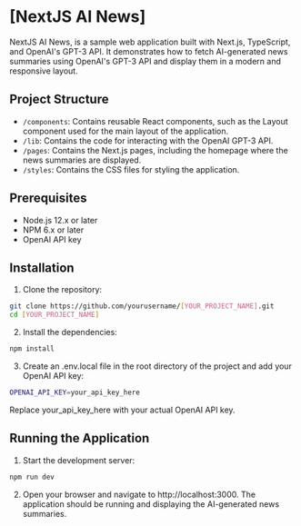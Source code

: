 # [NextJS AI News]

NextJS AI News, is a sample web application built with Next.js, TypeScript, and OpenAI's GPT-3 API. It demonstrates how to fetch AI-generated news summaries using OpenAI's GPT-3 API and display them in a modern and responsive layout.

## Project Structure

- `/components`: Contains reusable React components, such as the Layout component used for the main layout of the application.
- `/lib`: Contains the code for interacting with the OpenAI GPT-3 API.
- `/pages`: Contains the Next.js pages, including the homepage where the news summaries are displayed.
- `/styles`: Contains the CSS files for styling the application.

## Prerequisites

- Node.js 12.x or later
- NPM 6.x or later
- OpenAI API key

## Installation

1. Clone the repository:

```sh
git clone https://github.com/yourusername/[YOUR_PROJECT_NAME].git
cd [YOUR_PROJECT_NAME]
```

2. Install the dependencies:

```sh
npm install
```

3. Create an .env.local file in the root directory of the project and add your OpenAI API key:

```sh
OPENAI_API_KEY=your_api_key_here
```
Replace your_api_key_here with your actual OpenAI API key.

## Running the Application

1. Start the development server:
```sh
npm run dev
```

2. Open your browser and navigate to http://localhost:3000. The application should be running and displaying the AI-generated news summaries.